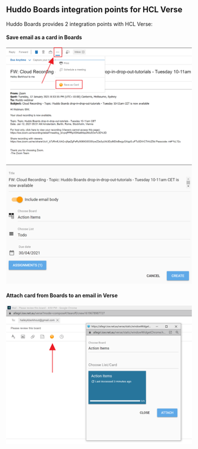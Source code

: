 ## Huddo Boards integration points for HCL Verse

Huddo Boards provides 2 integration points with HCL Verse:

#### Save email as a card in Boards

![Create Card 1](../../assets/connections/verse/create-card1.png)
![Create Card 2](../../assets/connections/verse/create-card2.png)

#### Attach card from Boards to an email in Verse

![Create Card 1](../../assets/connections/verse/attach-card.png)
